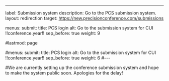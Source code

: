 ---
label: Submission system
description: Go to the PCS submission system.
layout: redirection
target: https://new.precisionconference.com/submissions

menus:
  submit:
    title: PCS login
    alt: Go to the submission system for CUI !!conference.year!!
    sep_before: true
    weight: 9

#lastmod: page

#menus:
  submit:
    title: PCS login
    alt: Go to the submission system for CUI !!conference.year!!
    sep_before: true
    weight: 6
#---

#We are currently setting up the conference submission system and hope to make the system public soon. Apologies for the delay!

